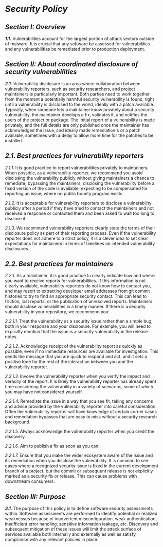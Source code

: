 # *Security Policy*

## *Section I: Overview*

***1.1.*** Vulnerabilities account for the largest portion of attack vectors outside of malware. It is crucial that any
software be assessed for vulnerabilities and any vulnerabilities be remediated prior to production deployment.

## *Section II: About coordinated disclosure of security vulnerabilities*

***2.1.*** Vulnerability disclosure is an area where collaboration between vulnerability reporters, such as security
researchers, and project maintainers is particularly important. Both parties need to work together from the moment a
potentially harmful security vulnerability is found, right until a vulnerability is disclosed to the world, ideally with
a patch available. Typically, when someone lets a maintainer know privately about a security vulnerability, the
maintainer develops a fix, validates it, and notifies the users of the project or package. The initial report of a
vulnerability is made privately, and the full details are only published once the maintainer has acknowledged the issue,
and ideally made remediation's or a patch available, sometimes with a delay to allow more time for the patches to be
installed.

## *2.1. Best practices for vulnerability reporters*

*2.1.1.* It is good practice to report vulnerabilities privately to maintainers. When possible, as a vulnerability
reporter, we recommend you avoid disclosing the vulnerability publicly without giving maintainers a chance to remediate;
bypassing the maintainers; disclosing the vulnerability before a fixed version of the code is available; expecting to be
compensated for reporting an issue, where no public bounty program exists.

*2.1.2.* It is acceptable for vulnerability reporters to disclose a vulnerability publicly after a period if they have
tried to contact the maintainers and not received a response or contacted them and been asked to wait too long to
disclose it.

*2.1.3.* We recommend vulnerability reporters clearly state the terms of their disclosure policy as part of their
reporting process. Even if the vulnerability reporter does not adhere to a strict policy, it is a clever idea to set
clear expectations for maintainers in terms of timelines on intended vulnerability disclosures.

## *2.2. Best practices for maintainers*

*2.2.1.* As a maintainer, it is good practice to clearly indicate how and where you want to receive reports for
vulnerabilities. If this information is not clearly available, vulnerability reporters do not know how to contact you,
and may resort to extracting developer email addresses from git commit histories to try to find an appropriate security
contact. This can lead to friction, lost reports, or the publication of unresolved reports. Maintainers should disclose
vulnerabilities in a timely manner. If there is a security vulnerability in your repository, we recommend you:

*2.2.1.1.* Treat the vulnerability as a security issue rather than a simple bug, both in your response and your
disclosure. For example, you will need to explicitly mention that the issue is a security vulnerability in the release
notes.

*2.2.1.2.* Acknowledge receipt of the vulnerability report as quickly as possible, even if no immediate resources are
available for investigation. This sends the message that you are quick to respond and act, and it sets a positive tone
for the rest of the interaction between you and the vulnerability reporter.

*2.2.1.3.* Involve the vulnerability reporter when you verify the impact and veracity of the report. It is likely the
vulnerability reporter has already spent time considering the vulnerability in a variety of scenarios, some of which you
may have not considered yourself.

*2.2.1.4.* Remediate the issue in a way that you see fit, taking any concerns and advice provided by the vulnerability
reporter into careful consideration. Often the vulnerability reporter will have knowledge of certain corner cases and
remediation bypasses that are easy to miss without a security research background.

*2.2.1.5.* Always acknowledge the vulnerability reporter when you credit the discovery.

*2.2.1.6.* Aim to publish a fix as soon as you can.

*2.2.1.7.* Ensure that you make the wider ecosystem aware of the issue and its remediation when you disclose the
vulnerability. It is common to see cases where a recognized security issue is fixed in the current development branch of
a project, but the commit or subsequent release is not explicitly marked as a security fix or release. This can cause
problems with downstream consumers.

## *Section III: Purpose*

***3.1.*** The purpose of this policy is to define software security assessments within. Software assessments are
performed to identify potential or realized weaknesses because of inadvertent misconfiguration, weak authentication,
insufficient error handling, sensitive information leakage, etc. Discovery and subsequent mitigation of these issues
will limit the attack surface of services available both internally and externally as well as satisfy compliance with
any relevant policies in place.
